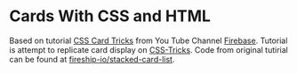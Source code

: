 # Cards With CSS and HTML

Based on tutorial [CSS Card Tricks](https://www.youtube.com/watch?v=29deL9MFfWc) from You Tube Channel [Firebase](https://www.youtube.com/channel/UCsBjURrPoezykLs9EqgamOA). Tutorial is attempt to replicate card display on [CSS-Tricks](https://css-tricks.com/). Code from original tutirial can be found at [fireship-io/stacked-card-list](https://github.com/fireship-io/stacked-card-list).

